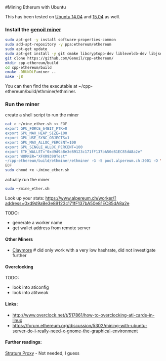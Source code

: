 #Mining Etherum with Ubuntu

This has been tested on [Ubuntu 14.04](ubuntu_14.04.md) and [15.04](ubuntu_15.04.md) as well.

### Install the [genoil miner](https://github.com/Genoil/cpp-ethereum#building-on-ubuntu)

```bash
sudo apt-get -y install software-properties-common
sudo add-apt-repository -y ppa:ethereum/ethereum
sudo apt-get update
sudo apt-get install -y git cmake libcryptopp-dev libleveldb-dev libjsoncpp-dev libjson-rpc-cpp-dev libboost-all-dev libgmp-dev libreadline-dev libcurl4-gnutls-dev ocl-icd-libopencl1 opencl-headers mesa-common-dev libmicrohttpd-dev build-essential
git clone https://github.com/Genoil/cpp-ethereum/
mkdir cpp-ethereum/build
cd cpp-ethereum/build
cmake -DBUNDLE=miner ..
make -j8
```
You can then find the executable at ~/cpp-ethereum/build/ethminer/ethminer.


### Run the miner

create a shell script to run the miner
```bash
cat > ~/mine_ether.sh << EOF
export GPU_FORCE_64BIT_PTR=0
export GPU_MAX_HEAP_SIZE=100
export GPU_USE_SYNC_OBJECTS=1
export GPU_MAX_ALLOC_PERCENT=100
export GPU_SINGLE_ALLOC_PERCENT=100
export ETH_WALLET="0xd9d9aBe3e89123c171fF137bA50e81EC85dA8a2e"
export WORKER="XFXR9390Test"
~/cpp-ethereum/build/ethminer/ethminer -G -S pool.alpereum.ch:3001 -O \$ETH_WALLET.\$WORKER
EOF
sudo chmod +x ~/mine_ether.sh
```

actually run the miner
```bash
sudo ~/mine_ether.sh
```

Look up your stats:
https://www.alpereum.ch/worker/?address=0xd9d9aBe3e89123c171fF137bA50e81EC85dA8a2e

TODO:
- generate a worker name
- get wallet address from remote server


#### Other Miners
- [Claymore](https://bitcointalk.org/index.php?topic=1433925.0)  # did only work with a very low hashrate, did not investigate further


#### Overclocking

TODO:
- look into aticonfig
- look into atitweak

#### Links:
- http://www.overclock.net/t/517861/how-to-overclocking-ati-cards-in-linux
- https://forum.ethereum.org/discussion/5302/mining-with-ubuntu-server-do-i-really-need-x-gnome-the-graphical-environment


#### Further readings:
[Stratum Proxy](https://github.com/slush0/stratum-mining-proxy#installation-on-linux-using-git) - Not needed, I guess
